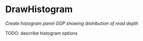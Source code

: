 # DrawHistogram

*Create histogram panel GGP showing distribution of read depth*

TODO: describe histogram options
